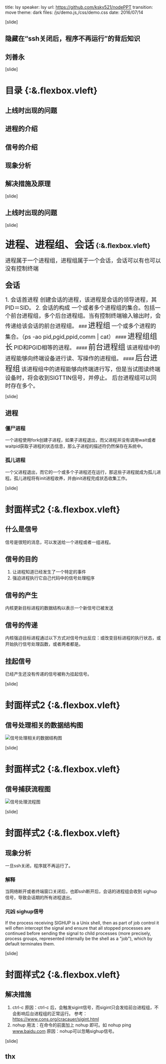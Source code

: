 title: lsy
speaker: lsy
url: https://github.com/ksky521/nodePPT
transition: move
theme: dark
files: /js/demo.js,/css/demo.css
date: 2016/07/14

[slide]

## 隐藏在“ssh关闭后，程序不再运行”的背后知识
## 刘善永

[slide]

# 目录 {:&.flexbox.vleft}
## 上线时出现的问题
## 进程的介绍
## 信号的介绍
## 现象分析
## 解决措施及原理

[slide]

## 上线时出现的问题

[slide]

## <font size=6>进程、进程组、会话</font> {:&.flexbox.vleft}
<font size=4>进程属于一个进程组，进程组属于一个会话，会话可以有也可以没有控制终端</font>
### <font size=5>会话</font>
<font size=4>
1. 会话首进程
创建会话的进程，该进程是会话的领导进程，其PID＝SID。</font>
<font size=4>
2. 会话的构成
一个或者多个进程组的集合。包括一个前台进程组，多个后台进程组。当有控制终端输入输出时，会传递给该会话的前台进程组。</font>
### <font size=5>进程组</font>
<font size=4>一个或多个进程的集合。（ps -ao pid,pgid,ppid,comm | cat）</font>
#### <font size=5>进程组组长</font>
<font size=4>PID和PGID相等的进程。</font>
#### <font size=5>前台进程组</font>
<font size=4>该进程组中的进程能够向终端设备进行读、写操作的进程组。</font>
#### <font size=5>后台进程组</font>
<font size=4>该进程组中的进程能够向终端进行写，但是当试图读终端设备时，将会收到SIGTTIN信号，并停止。
后台进程组可以同时存在多个。</font>

[slide]

## 进程
### 僵尸进程
一个进程使用fork创建子进程，如果子进程退出，而父进程并没有调用wait或者waitpid获取子进程的状态信息，那么子进程的描述符仍然保存在系统中。
### 孤儿进程
一个父进程退出，而它的一个或多个子进程还在运行，那这些子进程就成为孤儿进程。孤儿进程将有init进程收养，并由init进程完成状态收集工作。

[slide]

# 封面样式2 {:&.flexbox.vleft}
## 什么是信号
信号是很短的消息，可以发送给一个进程或者一组进程。
## 信号的目的
1. 让进程知道已经发生了一个特定的事件
2. 强迫进程执行它自己代码中的信号处理程序
## 信号的产生
内核更新目标进程的数据结构以表示一个新信号已被发送
## 信号的传递
内核强迫目标进程通过以下方式对信号作出反应：或改变目标进程的执行状态，或开始执行信号处理函数，或者两者都是。
## 挂起信号
已经产生还没有传递的信号被称为挂起信号。

[slide]

# 封面样式2 {:&.flexbox.vleft}
## 信号处理相关的数据结构图

![信号处理相关的数据结构图](https://raw.githubusercontent.com/buptlsy/images/master/signal-handle-struct.jpg)

[slide]

# 封面样式2 {:&.flexbox.vleft}
## 信号捕获流程图

![信号处理流程图](https://raw.githubusercontent.com/buptlsy/images/master/signal-handle-proccess.jpg)

[slide]

# 封面样式2 {:&.flexbox.vleft}
## 现象分析
一旦ssh关闭，程序就不再运行了。
### 解释
当网络断开或者终端窗口关闭后，也即ssh断开后，会话的进程组会收到 sighup信号，导致会话期的所有进程退出。
### 元凶 sighup信号
If the process receiving SIGHUP is a Unix shell, then as part of job control it will often intercept the signal and ensure that all stopped processes are continued before sending the signal to child processes (more precisely, process groups, represented internally be the shell as a "job"), which by default terminates them.

[slide]

# 封面样式2 {:&.flexbox.vleft}
## 解决措施
1. ctrl-c
原因：ctrl-c 后，会触发sigint信号，而sigint只会发给前台进程组，不会影响后台进程组的正常运行。
参考：https://www.cons.org/cracauer/sigint.html
2. nohup
用法：在命令的前面加上 nohup 即可。如 nohup ping www.baidu.com
原因：nohup可以忽略sighup信号。

[slide]

## thx
